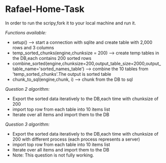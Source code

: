 # Rafael-Home-Task


In order to run the scripy,fork it to your local machine and run it.

*Functions available:*

*  setup() --> start a connection with sqlite and create table with 2,000 rows and 3 columns
*  temp_sorted_chunks(engine,chunksize = 200) --> create temp tables in the DB,each contains 200 sorted rows
*  combine_sorted(engine,chunksize=200,output_table_size=2000,output_table_name='sorted_names_table') --> combine the 10 tables from 'temp_sorted_chunks'.The output is sorted table
*  chunk_to_sql(engine,chunk, i) --> chunk from the DB to sql


*Question 2 algorithm:*
* Export the sorted data iteratively to the DB,each time with chunksize of 200
* import top row from each table into 10 items list
* Iterate over all items and import them to the DB

*Question 3 algorithm:*
* Export the sorted data iteratively to the DB,each time with chunksize of 200 with different process (each process represents a server)
* import top row from each table into 10 items list
* Iterate over all items and import them to the DB
* Note: This question is not fully working.

